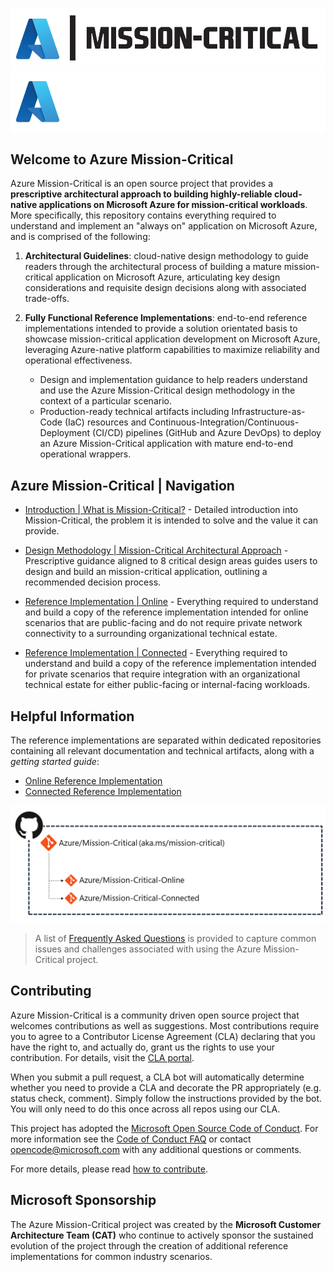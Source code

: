 ![Azure Mission-Critical](./icon-light.png#gh-light-mode-only "Azure Mission-Critical")
![Azure Mission-Critical](./icon-dark.png#gh-dark-mode-only "Azure Mission-Critical")

## Welcome to Azure Mission-Critical

Azure Mission-Critical is an open source project that provides a **prescriptive architectural approach to building highly-reliable cloud-native applications on Microsoft Azure for mission-critical workloads**. More specifically, this repository contains everything required to understand and implement an "always on" application on Microsoft Azure, and is comprised of the following:

1. **Architectural Guidelines**: cloud-native design methodology to guide readers through the architectural process of building a mature mission-critical application on Microsoft Azure, articulating key design considerations and requisite design decisions along with associated trade-offs.

2. **Fully Functional Reference Implementations**: end-to-end reference implementations intended to provide a solution orientated basis to showcase mission-critical application development on Microsoft Azure, leveraging Azure-native platform capabilities to maximize reliability and operational effectiveness.
    - Design and implementation guidance to help readers understand and use the Azure Mission-Critical design methodology in the context of a particular scenario.
    - Production-ready technical artifacts including Infrastructure-as-Code (IaC) resources and Continuous-Integration/Continuous-Deployment (CI/CD) pipelines (GitHub and Azure DevOps) to deploy an Azure Mission-Critical application with mature end-to-end operational wrappers.

## Azure Mission-Critical | Navigation

- [Introduction | What is Mission-Critical?](https://docs.microsoft.com/azure/architecture/framework/mission-critical/mission-critical-overview) - Detailed introduction into Mission-Critical, the problem it is intended to solve and the value it can provide.

- [Design Methodology | Mission-Critical Architectural Approach](https://docs.microsoft.com/azure/architecture/framework/mission-critical/mission-critical-design-methodology) - Prescriptive guidance aligned to 8 critical design areas guides users to design and build an mission-critical application, outlining a recommended decision process.

- [Reference Implementation | Online](https://github.com/Azure/Mission-Critical-Online) - Everything required to understand and build a copy of the reference implementation intended for online scenarios that are public-facing and do not require private network connectivity to a surrounding organizational technical estate.

- [Reference Implementation | Connected](https://github.com/Azure/Mission-Critical-Connected) - Everything required to understand and build a copy of the reference implementation intended for private scenarios that require integration with an organizational technical estate for either public-facing or internal-facing workloads.

## Helpful Information

The reference implementations are separated within dedicated repositories containing all relevant documentation and technical artifacts, along with a *getting started guide*:

- [Online Reference Implementation](https://github.com/Azure/Mission-Critical-Online)
- [Connected Reference Implementation](https://github.com/Azure/Mission-Critical-Connected)

[![Azure Mission-Critical Repo Structure](/docs/media/repo-structure.png "Azure Mission-Critical Repo Structure")](./CONTRIBUTE.md)

> A list of [Frequently Asked Questions](./FAQ.md) is provided to capture common issues and challenges associated with using the Azure Mission-Critical project.

## Contributing

Azure Mission-Critical is a community driven open source project that welcomes contributions as well as suggestions. Most contributions require you to agree to a
Contributor License Agreement (CLA) declaring that you have the right to, and actually do, grant us the rights to use your contribution. For details, visit the [CLA portal](https://cla.opensource.microsoft.com).

When you submit a pull request, a CLA bot will automatically determine whether you need to provide a CLA and decorate the PR appropriately (e.g. status check, comment). Simply follow the instructions provided by the bot. You will only need to do this once across all repos using our CLA.

This project has adopted the [Microsoft Open Source Code of Conduct](https://opensource.microsoft.com/codeofconduct/).
For more information see the [Code of Conduct FAQ](https://opensource.microsoft.com/codeofconduct/faq/) or
contact [opencode@microsoft.com](mailto:opencode@microsoft.com) with any additional questions or comments.

For more details, please read [how to contribute](./CONTRIBUTE.md).

## Microsoft Sponsorship

The Azure Mission-Critical project was created by the **Microsoft Customer Architecture Team (CAT)** who continue to actively sponsor the sustained evolution of the project through the creation of additional reference implementations for common industry scenarios.
